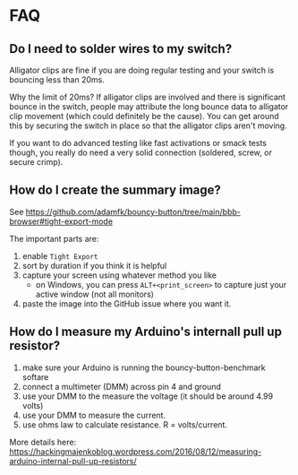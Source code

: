 # FAQ
## Do I need to solder wires to my switch?
Alligator clips are fine if you are doing regular testing and your switch is bouncing less than 20ms.

Why the limit of 20ms? If alligator clips are involved and there is significant bounce in the switch, people may attribute the long bounce data to alligator clip movement (which could definitely be the cause).
You can get around this by securing the switch in place so that the alligator clips aren't moving.

If you want to do advanced testing like fast activations or smack tests though, you really do need a very solid connection (soldered, screw, or secure crimp).

## How do I create the summary image?
See https://github.com/adamfk/bouncy-button/tree/main/bbb-browser#tight-export-mode

The important parts are:
1. enable `Tight Export`
2. sort by duration if you think it is helpful
3. capture your screen using whatever method you like
   - on Windows, you can press `ALT+<print_screen>` to capture just your active window (not all monitors)
4. paste the image into the GitHub issue where you want it.

## How do I measure my Arduino's internall pull up resistor?
1. make sure your Arduino is running the bouncy-button-benchmark softare
2. connect a multimeter (DMM) across pin 4 and ground
3. use your DMM to the measure the voltage (it should be around 4.99 volts)
4. use your DMM to measure the current.
5. use ohms law to calculate resistance. R = volts/current.

More details here: https://hackingmajenkoblog.wordpress.com/2016/08/12/measuring-arduino-internal-pull-up-resistors/

